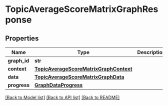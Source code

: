# TopicAverageScoreMatrixGraphResponse

## Properties
Name | Type | Description | Notes
------------ | ------------- | ------------- | -------------
**graph_id** | **str** |  | [optional] 
**context** | [**TopicAverageScoreMatrixGraphContext**](TopicAverageScoreMatrixGraphContext.md) |  | [optional] 
**data** | [**TopicAverageScoreMatrixGraphData**](TopicAverageScoreMatrixGraphData.md) |  | [optional] 
**progress** | [**GraphDataProgress**](GraphDataProgress.md) |  | [optional] 

[[Back to Model list]](../README.md#documentation-for-models) [[Back to API list]](../README.md#documentation-for-api-endpoints) [[Back to README]](../README.md)


